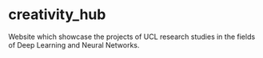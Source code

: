 # creativity_hub
Website which showcase the projects of UCL research studies in the fields of Deep Learning and Neural Networks.
